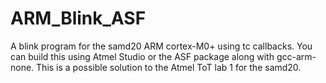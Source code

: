 ARM_Blink_ASF
=============

A blink program for the samd20 ARM cortex-M0+ using tc callbacks. 
You can build this using Atmel Studio or the ASF package along with gcc-arm-none. 
This is a possible solution to the Atmel ToT lab 1 for the samd20. 
